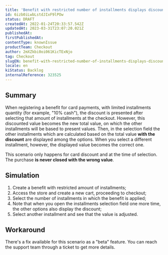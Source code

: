 ```yaml
---
title: 'Benefit with restricted number of installments displays discount in other installments in the combo box'
id: 6izb0iLwbLstdJIxF9lPOw
status: DRAFT
createdAt: 2022-01-24T20:33:57.542Z
updatedAt: 2023-03-31T23:07:20.021Z
publishedAt: 
firstPublishedAt: 
contentType: knownIssue
productTeam: Checkout
author: 2mXZkbi0oi061KicTExNjo
tag: Checkout
slugEN: benefit-with-restricted-number-of-installments-displays-discount-in-other-installments-in-the-combo-box
locale: en
kiStatus: Backlog
internalReference: 323525
---
```


## Summary


When registering a benefit for card payments, with limited installments quantity (for example, "10% cash"), the discount is presented after selecting that amount of installments at the checkout. However, this discounted value becomes the new total value, on which the other installments will be based to present values. Then, in the selection field the other installments which are calculated based on the total value **with the discount** are displayed among the options. When you select a different installment, however, the displayed value becomes the correct one.

This scenario only happens for card discount and at the time of selection. The purchase **is never closed with the wrong value**.


##

## Simulation



1. Create a benefit with restricted amount of installments;
2. Access the store and create a new cart, proceeding to checkout;
3. Select the number of installments in which the benefit is applied;
4. Note that when you open the installments selection field one more time, the other options also display the discount;
5. Select another installment and see that the value is adjusted.


##

## Workaround


There's a fix available for this scenario as a "beta" feature. You can reach the support team through a ticket to get more details.





